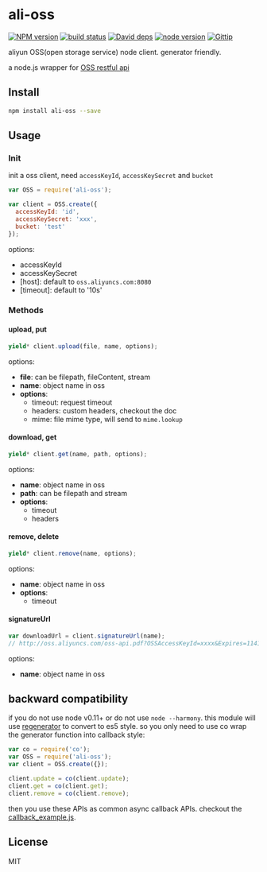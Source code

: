 ali-oss
=======
[![NPM version][npm-image]][npm-url]
[![build status][travis-image]][travis-url]
[![David deps][david-image]][david-url]
[![node version][node-image]][node-url]
[![Gittip][gittip-image]][gittip-url]

[npm-image]: https://img.shields.io/npm/v/ali-oss.svg?style=flat-square
[npm-url]: https://npmjs.org/package/ali-oss
[travis-image]: https://img.shields.io/travis/alibaba/ali-oss.svg?style=flat-square
[travis-url]: https://travis-ci.org/alibaba/ali-oss
[david-image]: https://img.shields.io/david/alibaba/ali-oss.svg?style=flat-square
[david-url]: https://david-dm.org/alibaba/ali-oss
[node-image]: https://img.shields.io/badge/node.js-%3E=_0.11-red.svg?style=flat-square
[node-url]: http://nodejs.org/download/
[gittip-image]: https://img.shields.io/gittip/dead-horse.svg?style=flat-square
[gittip-url]: https://www.gittip.com/dead-horse/

aliyun OSS(open storage service) node client. generator friendly.

a node.js wrapper for [OSS restful api](http://docs.aliyun.com/#/oss/api-reference/abstract)

## Install

```bash
npm install ali-oss --save
```

## Usage

### Init

init a oss client, need `accessKeyId`, `accessKeySecret` and `bucket`

```js
var OSS = require('ali-oss');

var client = OSS.create({
  accessKeyId: 'id',
  accessKeySecret: 'xxx',
  bucket: 'test'
});
```

options:

 - accessKeyId
 - accessKeySecret
 - [host]: default to `oss.aliyuncs.com:8080`
 - [timeout]: default to '10s'

### Methods

#### upload, put

```js
yield* client.upload(file, name, options);
```

options:

 - **file**: can be filepath, fileContent, stream
 - **name**: object name in oss
 - **options**:
    - timeout: request timeout
    - headers: custom headers, checkout the doc
    - mime: file mime type, will send to `mime.lookup`

#### download, get

```js
yield* client.get(name, path, options);
```

options:

- **name**: object name in oss
- **path**: can be filepath and stream
- **options**:
  - timeout
  - headers

#### remove, delete

```js
yield* client.remove(name, options);
```

options:

- **name**: object name in oss
- **options**:
  - timeout

#### signatureUrl

```js
var downloadUrl = client.signatureUrl(name);
// http://oss.aliyuncs.com/oss-api.pdf?OSSAccessKeyId=xxxx&Expires=1141889120&Signature=vjbyPxybdZaNmGa%2ByT272YEAiv4%3D
```

options:

- **name**: object name in oss

## backward compatibility

if you do not use node v0.11+ or do not use `node --harmony`.
this module will use [regenerator](https://github.com/facebook/regenerator) to convert to es5 style.
so you only need to use co wrap the generator function into callback style:

```js
var co = require('co');
var OSS = require('ali-oss');
var client = OSS.create({});

client.update = co(client.update);
client.get = co(client.get);
client.remove = co(client.remove);
```

then you use these APIs as common async callback APIs. checkout the [callback_example.js](callback_example.js).

## License

MIT
